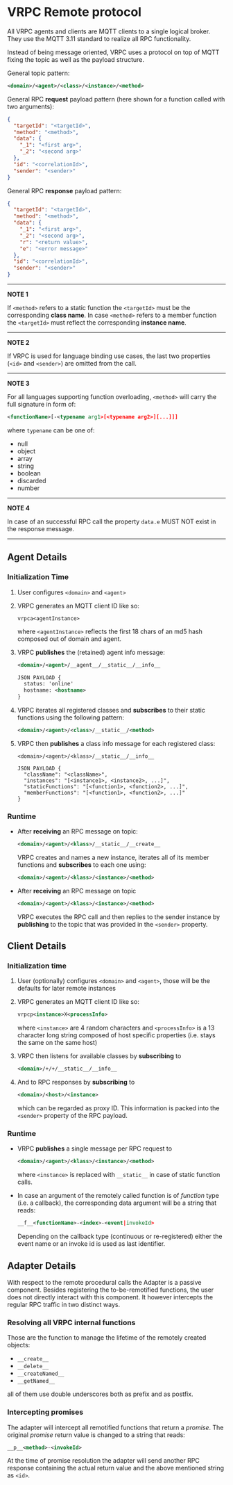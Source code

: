 # VRPC Remote protocol

All VRPC agents and clients are MQTT clients to a single logical broker.
They use the MQTT 3.11 standard to realize all RPC functionality.

Instead of being message oriented, VRPC uses a protocol on top of MQTT
fixing the topic as well as the payload structure.

General topic pattern:

```xml
<domain>/<agent>/<class>/<instance>/<method>
```

General RPC **request** payload pattern (here shown for a function called with
two arguments):

```json
{
  "targetId": "<targetId>",
  "method": "<method>",
  "data": {
    "_1": "<first arg>",
    "_2": "<second arg>"
  },
  "id": "<correlationId>",
  "sender": "<sender>"
}
```

General RPC **response** payload pattern:

```json
{
  "targetId": "<targetId>",
  "method": "<method>",
  "data": {
    "_1": "<first arg>",
    "_2": "<second arg>",
    "r": "<return value>",
    "e": "<error message>"
  },
  "id": "<correlationId>",
  "sender": "<sender>"
}
```

---
**NOTE 1**

If `<method>` refers to a static function the `<targetId>` must be the
corresponding **class name**. In case `<method>` refers to a member function the
`<targetId>` must reflect the corresponding **instance name**.

---
**NOTE 2**

If VRPC is used for language binding use cases, the last two properties
(`<id>` and `<sender>`) are omitted from the call.

---
**NOTE 3**

For all languages supporting function overloading, `<method>` will carry
the full signature in form of:

```xml
<functionName>[-<typename arg1>[<typename arg2>][...]]]
```

where `typename` can be one of:

* null
* object
* array
* string
* boolean
* discarded
* number

---
**NOTE 4**

In case of an successful RPC call the property `data.e` MUST NOT exist in the
response message.

---


## Agent Details

### Initialization Time

1. User configures `<domain>` and `<agent>`

2. VRPC generates an MQTT client ID like so:

    ```
    vrpca<agentInstance>
    ```
    where `<agentInstance>` reflects the first 18 chars of an md5 hash composed
    out of domain and agent.

3. VRPC **publishes** the (retained) agent info message:

    ```xml
    <domain>/<agent>/__agent__/__static__/__info__

    JSON PAYLOAD {
      status: 'online'
      hostname: <hostname>
    }
    ```

4. VRPC iterates all registered classes and **subscribes** to their static
  functions using the following pattern:

    ```xml
    <domain>/<agent>/<class>/__static__/<method>
    ```

5. VRPC then **publishes** a class info message for each registered class:

    ```
    <domain>/<agent>/<klass>/__static__/__info__

    JSON PAYLOAD {
      "className": "<className>",
      "instances": "[<instance1>, <instance2>, ...]",
      "staticFunctions": "[<function1>, <function2>, ...]",
      "memberFunctions": "[<function1>, <function2>, ...]"
    }
    ```

### Runtime

*  After **receiving** an RPC message on topic:

    ```xml
    <domain>/<agent>/<klass>/__static__/__create__
    ```

    VRPC creates and names a new instance, iterates all of its member functions
    and **subscribes** to each one using:

    ```xml
    <domain>/<agent>/<klass>/<instance>/<method>
    ```

*  After **receiving** an RPC message on topic

    ```xml
    <domain>/<agent>/<klass>/<instance>/<method>
    ```

    VRPC executes the RPC call and then replies to the sender instance
    by **publishing** to the topic that was provided in the
    `<sender>` property.

## Client Details

### Initialization time

1.  User (optionally) configures `<domain>` and `<agent>`, those will be the
    defaults for later remote instances

2.  VRPC generates an MQTT client ID like so:

    ```xml
    vrpcp<instance>X<processInfo>
    ```
    where `<instance>` are 4 random characters and `<processInfo>` is a 13
    character long string composed of host specific properties (i.e. stays the
    same on the same host)

3.  VRPC then listens for available classes by **subscribing** to

    ```xml
    <domain>/+/+/__static__/__info__
    ```

4.  And to RPC responses by **subscribing** to

      ```xml
      <domain>/<host>/<instance>
      ```

    which can be regarded as proxy ID. This information
    is packed into the `<sender>` property of the RPC payload.

### Runtime

* VRPC **publishes** a single message per RPC request to

  ```xml
  <domain>/<agent>/<klass>/<instance>/<method>
  ```

  where `<instance>` is replaced with `__static__` in case of static function
  calls.

* In case an argument of the remotely called function is of *function* type
  (i.e. a callback), the corresponding data argument will be a string that
  reads:

  ```xml
  __f__<functionName>-<index>-<event|invokeId>
  ```

  Depending on the callback type (continuous or re-registered) either the
  event name or an invoke id is used as last identifier.


## Adapter Details

With respect to the remote procedural calls the Adapter is a passive component.
Besides registering the to-be-remotified functions, the user does not directly
interact with this component. It however intercepts the regular RPC traffic
in two distinct ways.

### Resolving all VRPC internal functions

Those are the function to manage the lifetime of the remotely created objects:

* `__create__`
* `__delete__`
* `__createNamed__`
* `__getNamed__`

all of them use double underscores both as prefix and as postfix.

### Intercepting promises

The adapter will intercept all remotified functions that return a *promise*.
The original *promise* return value is changed to a string that reads:

```xml
__p__<method>-<invokeId>
```

At the time of promise resolution the adapter will send another RPC response
containing the actual return value and the above mentioned string as `<id>`.
